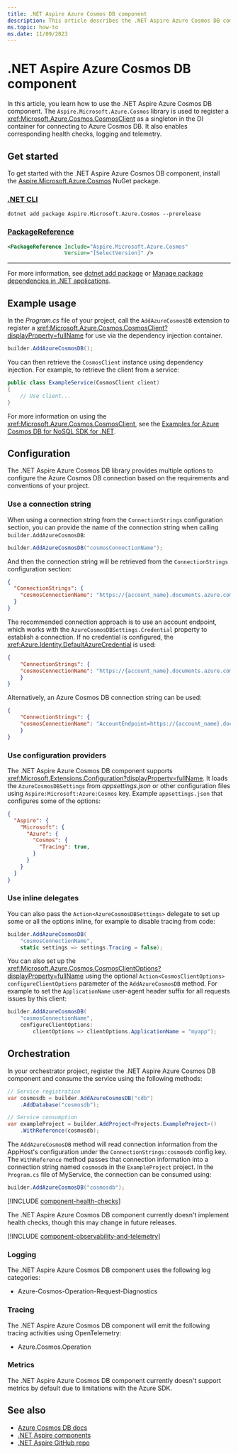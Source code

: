 ```yaml
---
title: .NET Aspire Azure Cosmos DB component
description: This article describes the .NET Aspire Azure Cosmos DB component features and capabilities.
ms.topic: how-to
ms.date: 11/09/2023
---
```


# .NET Aspire Azure Cosmos DB component

In this article, you learn how to use the .NET Aspire Azure Cosmos DB component. The `Aspire.Microsoft.Azure.Cosmos` library is used to register a <xref:Microsoft.Azure.Cosmos.CosmosClient> as a singleton in the DI container for connecting to Azure Cosmos DB. It also enables corresponding health checks, logging and telemetry.

## Get started

To get started with the .NET Aspire Azure Cosmos DB component, install the [Aspire.Microsoft.Azure.Cosmos](https://www.nuget.org/packages/Aspire.Microsoft.Azure.Cosmos) NuGet package.

### [.NET CLI](#tab/dotnet-cli)

```dotnetcli
dotnet add package Aspire.Microsoft.Azure.Cosmos --prerelease
```

### [PackageReference](#tab/package-reference)

```xml
<PackageReference Include="Aspire.Microsoft.Azure.Cosmos"
                  Version="[SelectVersion]" />
```

---

For more information, see [dotnet add package](/dotnet/core/tools/dotnet-add-package.md) or [Manage package dependencies in .NET applications](/dotnet/core/tools/dependencies.md).

## Example usage

In the _Program.cs_ file of your project, call the `AddAzureCosmosDB` extension to register a <xref:Microsoft.Azure.Cosmos.CosmosClient?displayProperty=fullName> for use via the dependency injection container.

```csharp
builder.AddAzureCosmosDB();
```

You can then retrieve the `CosmosClient` instance using dependency injection. For example, to retrieve the client from a service:

```csharp
public class ExampleService(CosmosClient client)
{
    // Use client...
}
```

For more information on using the <xref:Microsoft.Azure.Cosmos.CosmosClient>, see the [Examples for Azure Cosmos DB for NoSQL SDK for .NET](/azure/cosmos-db/nosql/samples-dotnet).

## Configuration

The .NET Aspire Azure Cosmos DB library provides multiple options to configure the Azure Cosmos DB connection based on the requirements and conventions of your project.

### Use a connection string

When using a connection string from the `ConnectionStrings` configuration section, you can provide the name of the connection string when calling `builder.AddAzureCosmosDB`:

```csharp
builder.AddAzureCosmosDB("cosmosConnectionName");
```

And then the connection string will be retrieved from the `ConnectionStrings` configuration section:

```json
{
  "ConnectionStrings": {
    "cosmosConnectionName": "https://{account_name}.documents.azure.com:443/"
  }
}
```

The recommended connection approach is to use an account endpoint, which works with the `AzureCosmosDBSettings.Credential` property to establish a connection. If no credential is configured, the <xref:Azure.Identity.DefaultAzureCredential> is used:

```json
{
    "ConnectionStrings": {
    "cosmosConnectionName": "https://{account_name}.documents.azure.com:443/"
    }
}
```

Alternatively, an Azure Cosmos DB connection string can be used:

```json
{
    "ConnectionStrings": {
    "cosmosConnectionName": "AccountEndpoint=https://{account_name}.documents.azure.com:443/;AccountKey={account_key};"
    }
}
```

### Use configuration providers

The .NET Aspire Azure Cosmos DB component supports <xref:Microsoft.Extensions.Configuration?displayProperty=fullName>. It loads the `AzureCosmosDBSettings` from _appsettings.json_ or other configuration files using `Aspire:Microsoft:Azure:Cosmos` key. Example `appsettings.json` that configures some of the options:

```json
{
  "Aspire": {
    "Microsoft": {
      "Azure": {
        "Cosmos": {
          "Tracing": true,
        }
      }
    }
  }
}
```

### Use inline delegates

You can also pass the `Action<AzureCosmosDBSettings>` delegate to set up some or all the options inline, for example to disable tracing from code:

```csharp
builder.AddAzureCosmosDB(
    "cosmosConnectionName",
    static settings => settings.Tracing = false);
```

You can also set up the <xref:Microsoft.Azure.Cosmos.CosmosClientOptions?displayProperty=fullName> using the optional `Action<CosmosClientOptions> configureClientOptions` parameter of the `AddAzureCosmosDB` method. For example to set the `ApplicationName` user-agent header suffix for all requests issues by this client:

```csharp
builder.AddAzureCosmosDB(
    "cosmosConnectionName",
    configureClientOptions:
        clientOptions => clientOptions.ApplicationName = "myapp");
```

## Orchestration

In your orchestrator project, register the .NET Aspire Azure Cosmos DB component and consume the service using the following methods:

```csharp
// Service registration 
var cosmosdb = builder.AddAzureCosmosDB("cdb")
    .AddDatabase("cosmosdb");

// Service consumption
var exampleProject = builder.AddProject<Projects.ExampleProject>()
    .WithReference(cosmosdb);
```

The `AddAzureCosmosDB` method will read connection information from the AppHost's configuration under the `ConnectionStrings:cosmosdb` config key. The `WithReference` method passes that connection information into a connection string named `cosmosdb` in the `ExampleProject` project. In the `Program.cs` file of MyService, the connection can be consumed using:

```csharp
builder.AddAzureCosmosDB("cosmosdb");
```

[!INCLUDE [component-health-checks](../includes/component-health-checks.md)]

The .NET Aspire Azure Cosmos DB component currently doesn't implement health checks, though this may change in future releases.

[!INCLUDE [component-observability-and-telemetry](../includes/component-observability-and-telemetry.md)]

### Logging

The .NET Aspire Azure Cosmos DB component uses the following log categories:

* Azure-Cosmos-Operation-Request-Diagnostics

### Tracing

The .NET Aspire Azure Cosmos DB component will emit the following tracing activities using OpenTelemetry:

* Azure.Cosmos.Operation

### Metrics

The .NET Aspire Azure Cosmos DB component currently doesn't support metrics by default due to limitations with the Azure SDK.

## See also

- [Azure Cosmos DB docs](/azure/cosmos-db/introduction)
- [.NET Aspire components](../components-overview.md)
- [.NET Aspire GitHub repo](https://github.com/dotnet/aspire)
